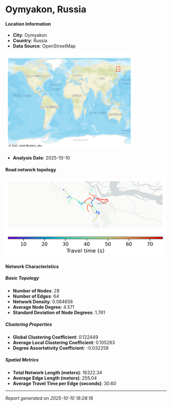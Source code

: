 # Oymyakon, Russia

#### Location Information

- **City**: Oymyakon
- **Country**: Russia
- **Data Source**: OpenStreetMap
<img src="Oymyakon_location.png" alt="Oymyakon Location Map" width="400" />

- **Analysis Date**: 2025-10-10

#### Road network topology

<img src="Oymyakon_network_map.png" alt="Oymyakon Road Network Map" width="500"/>

#### Network Characteristics

##### Basic Topology

- **Number of Nodes**: 28
- **Number of Edges**: 64
- **Network Density**: 0.084656
- **Average Node Degree**: 4.571
- **Standard Deviation of Node Degrees**: 1.761

##### Clustering Properties

- **Global Clustering Coefficient**: 0.122449
- **Average Local Clustering Coefficient**: 0.105263
- **Degree Assortativity Coefficient**: -0.032258

##### Spatial Metrics

- **Total Network Length (meters)**: 16322.34
- **Average Edge Length (meters)**: 255.04
- **Average Travel Time per Edge (seconds)**: 30.60

---
*Report generated on 2025-10-10 18:28:16*
